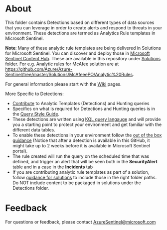 # About

This folder contains Detections based on different types of data sources that you can leverage in order to create alerts and respond to threats in your environment. These detections are termed as Analytics Rule templates in Microsoft Sentinel.

**Note**: Many of these analytic rule templates are being delivered in Solutions for Microsoft Sentinel. You can discover and deploy those in [Microsoft Sentinel Content Hub](https://docs.microsoft.com/azure/sentinel/sentinel-solutions-deploy). These are available in this repository under [Solutions](https://github.com/Azure/Azure-Sentinel/tree/master/Solutions) folder. For e.g. Analytic rules for McAfee solution are at https://github.com/Azure/Azure-Sentinel/tree/master/Solutions/McAfeeePO/Analytic%20Rules. 

For general information please start with the [Wiki](https://github.com/Azure/Azure-Sentinel/wiki) pages.

More Specific to Detections:
* [Contribute](https://github.com/Azure/Azure-Sentinel/wiki/Contribute-to-Sentinel-GitHub-Community-of-Queries) to Analytic Templates (Detections) and Hunting queries
* Specifics on what is required for Detections and Hunting queries is in the [Query Style Guide](https://github.com/Azure/Azure-Sentinel/wiki/Query-Style-Guide).
* These detections are written using [KQL query langauge](https://docs.microsoft.com/azure/kusto/query/index) and will provide you a starting point to protect your environment and get familiar with the different data tables.
* To enable these detections in your environment follow the [out of the box guidance](https://docs.microsoft.com/azure/sentinel/tutorial-detect-threats-built-in) (Notice that after a detection is available in this GitHub, it might take up to 2 weeks before it is available in Microsoft Sentinel portal).
* The rule created will run the query on the scheduled time that was defined, and trigger an alert that will be seen both in the **SecurityAlert** table and in a case in the **Incidents** tab
* If you are contributing analytic rule templates as part of a solution, follow [guidance for solutions](https://github.com/Azure/Azure-Sentinel/tree/master/Solutions#step-1--create-your-content) to include those in the right folder paths. Do NOT include content to be packaged in solutions under the Detections folder. 

# Feedback
For questions or feedback, please contact AzureSentinel@microsoft.com
